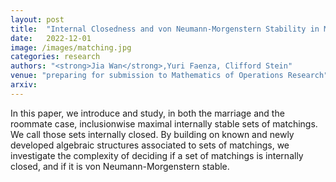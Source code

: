 ```yaml
---
layout: post
title:  "Internal Closedness and von Neumann-Morgenstern Stability in Matching Theory: Structures and Complexity"
date:   2022-12-01
image: /images/matching.jpg
categories: research
authors: "<strong>Jia Wan</strong>,Yuri Faenza, Clifford Stein"
venue: "preparing for submission to Mathematics of Operations Research"
arxiv: 
---
```

In this paper, we introduce and study, in both the marriage and the roommate case, inclusionwise maximal internally stable sets of matchings. We call those sets internally closed. By building on known and newly developed algebraic structures associated to sets of matchings, we investigate the complexity of deciding if a set of matchings is internally closed, and if it is von Neumann-Morgenstern stable.
